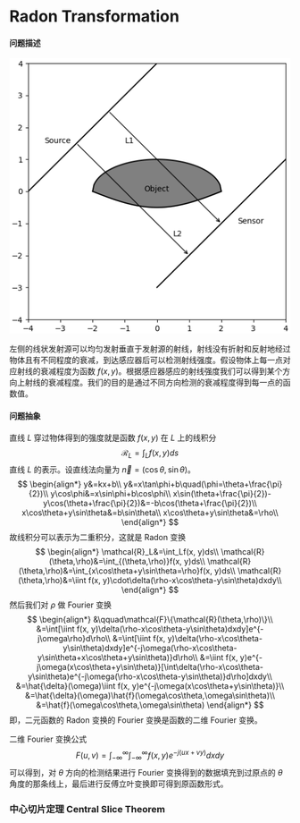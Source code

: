 # Radon Transformation

#### 问题描述

![problem](images/radon.png)

左侧的线状发射源可以均匀发射垂直于发射源的射线，射线没有折射和反射地经过物体且有不同程度的衰减，到达感应器后可以检测射线强度。假设物体上每一点对应射线的衰减程度为函数 $f(x,y)$。根据感应器感应的射线强度我们可以得到某个方向上射线的衰减程度。我们的目的是通过不同方向检测的衰减程度得到每一点的函数值。

#### 问题抽象

直线 $L$ 穿过物体得到的强度就是函数 $f(x,y)$ 在 $L$ 上的线积分
$$
\mathcal{R}_L=\int_Lf(x, y)ds
$$
直线 $L$ 的表示。设直线法向量为 $\vec{n}=(\cos\theta, \sin\theta)$。
$$
\begin{align*}
y&=kx+b\\
y&=x\tan\phi+b\quad(\phi=\theta+\frac{\pi}{2})\\
y\cos\phi&=x\sin\phi+b\cos\phi\\
x\sin(\theta+\frac{\pi}{2})-y\cos(\theta+\frac{\pi}{2})&=-b\cos(\theta+\frac{\pi}{2})\\
x\cos\theta+y\sin\theta&=b\sin\theta\\
x\cos\theta+y\sin\theta&=\rho\\
\end{align*}
$$
故线积分可以表示为二重积分，这就是 Radon 变换
$$
\begin{align*}
\mathcal{R}_L&=\int_Lf(x, y)ds\\
\mathcal{R}(\theta,\rho)&=\int_{(\theta,\rho)}f(x, y)ds\\
\mathcal{R}(\theta,\rho)&=\int_{x\cos\theta+y\sin\theta=\rho}f(x, y)ds\\
\mathcal{R}(\theta,\rho)&=\iint f(x, y)\cdot\delta(\rho-x\cos\theta-y\sin\theta)dxdy\\
\end{align*}
$$
然后我们对 $\rho$ 做 Fourier 变换
$$
\begin{align*}
&\qquad\mathcal{F}\{\mathcal{R}(\theta,\rho)\}\\
&=\int[\iint f(x, y)\delta(\rho-x\cos\theta-y\sin\theta)dxdy]e^{-j\omega\rho}d\rho\\
&=\int[\iint f(x, y)\delta(\rho-x\cos\theta-y\sin\theta)dxdy]e^{-j\omega(\rho-x\cos\theta-y\sin\theta+x\cos\theta+y\sin\theta)}d\rho\\
&=\iint f(x, y)e^{-j\omega(x\cos\theta+y\sin\theta)}[\int\delta(\rho-x\cos\theta-y\sin\theta)e^{-j\omega(\rho-x\cos\theta-y\sin\theta)}d\rho]dxdy\\
&=\hat{\delta}(\omega)\iint f(x, y)e^{-j\omega(x\cos\theta+y\sin\theta)}\\
&=\hat{\delta}(\omega)\hat{f}(\omega\cos\theta,\omega\sin\theta)\\
&=\hat{f}(\omega\cos\theta,\omega\sin\theta)
\end{align*}
$$
即，二元函数的 Radon 变换的 Fourier 变换是函数的二维 Fourier 变换。

二维 Fourier 变换公式
$$
F(u,v)=\int^{\infty}_{-\infty}\int^{\infty}_{-\infty}f(x,y)e^{-j(ux+vy)}dxdy
$$
可以得到，对 $\theta$ 方向的检测结果进行 Fourier 变换得到的数据填充到过原点的 $\theta$ 角度的那条线上，最后进行反傅立叶变换即可得到原函数形式。

### 中心切片定理 Central Slice Theorem

















